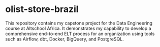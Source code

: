 # olist-store-brazil
This repository contains my capstone project for the Data Engineering course at Altschool Africa. It demonstrates my capability to develop a comprehensive end-to-end ELT process for an organization using tools such as Airflow, dbt, Docker, BigQuery, and PostgreSQL.
